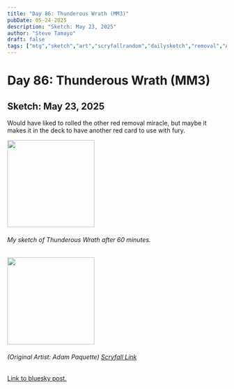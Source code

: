 ```yaml
---
title: "Day 86: Thunderous Wrath (MM3)"
pubDate: 05-24-2025
description: "Sketch: May 23, 2025"
author: "Steve Tamayo"
draft: false
tags: ["mtg","sketch","art","scryfallrandom","dailysketch","removal","Adam Paquette"]
---
```

# Day 86: Thunderous Wrath (MM3)
## Sketch: May 23, 2025


Would have liked to rolled the other red removal miracle, but maybe it makes it in the deck to have another red card to use with fury.


<img src="https://cdn.bsky.app/img/feed_fullsize/plain/did:plc:vlb3baqyfxfheceuqyubujfl/bafkreifaxxjxclkr6z4pxkovqo4lzsx6c5t76xzgynm2hhnurk7pd7dste@jpeg" height="200">


###### My sketch of Thunderous Wrath after 60 minutes.
<img src="https://cards.scryfall.io/large/front/8/0/804458a2-5376-462d-a2cd-fa596750c0aa.jpg?1593813589" height="200">


###### (Original Artist: Adam Paquette) [Scryfall Link](https://scryfall.com/card/mm3/113/thunderous-wrath)


[Link to bluesky post.](https://bsky.app/profile/sorocoroto.bsky.social/post/3lpxg2mtkhc2m)